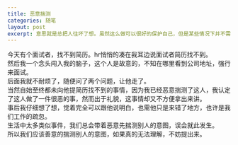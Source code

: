 ```yaml
---
title: 恶意揣测
categories: 随笔
layout: post
excerpt: 意思就是总把人往坏了想。虽然这么做可以很好的保护自己，但是某些情况下并不需要那样。
---
```


今天有个面试者，找不到简历。hr悄悄的凑在我耳边说面试者简历找不到。    
然后我一个念头闯入我的脑子，这个人是故意的，不知在哪里看到公司地址，强行来面试。    
后面我就不耐烦了，随便问了两个问题，让他走了。    
当然自始至终都未向他提简历找不到的事情，因为我已经恶意揣测了这人，我认定了这人做了一件很恶的事，然而出于礼貌，这事情却又不方便拿出来讲。   
事后我仔细想了想，觉着完全可以跟他说明白，也需他只是来错了地方，也许是我们工作的疏忽。   
生活中太多类似事件，我们总会带着恶意先揣测别人的意图，误会就此发生。   
所以我们应该善意的揣测别人的意图，如果真的无法理解，不妨提出来。   


